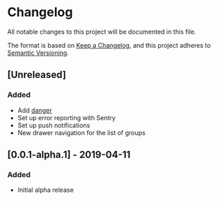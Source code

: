 # Changelog
All notable changes to this project will be documented in this file.

The format is based on [Keep a Changelog](https://keepachangelog.com/en/1.0.0/),
and this project adheres to [Semantic Versioning](https://semver.org/spec/v2.0.0.html).

## [Unreleased]
### Added
- Add [danger](https://danger.systems/js/)
- Set up error reporting with Sentry
- Set up push notifications
- New drawer navigation for the list of groups

## [0.0.1-alpha.1] - 2019-04-11
### Added
- Initial alpha release
